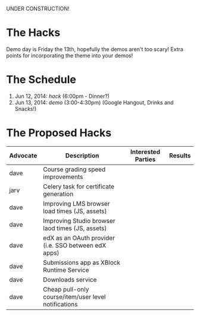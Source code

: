 UNDER CONSTRUCTION!

# The Hacks

Demo day is Friday the 13th, hopefully the demos aren't too scary! Extra points for incorporating the theme into your demos!

# The Schedule
1. Jun 12, 2014: *hack* (6:00pm - Dinner?)
2. Jun 13, 2014: *demo* (3:00-4:30pm) (Google Hangout, Drinks and Snacks!)

# The Proposed Hacks

| Advocate | Description | Interested Parties | Results |
|----------|-------------|--------------------|---------|
| dave  | Course grading speed improvements | | |
| jarv  | Celery task for certificate generation | | |
| dave  | Improving LMS browser load times (JS, assets) | | |
| dave  | Improving Studio browser laod times (JS, assets) | | |
| dave  | edX as an OAuth provider (i.e. SSO between edX apps) | | |
| dave  | Submissions app as XBlock Runtime Service | | |
| dave  | Downloads service | | |
| dave  | Cheap pull-only course/item/user level notifications | | |

